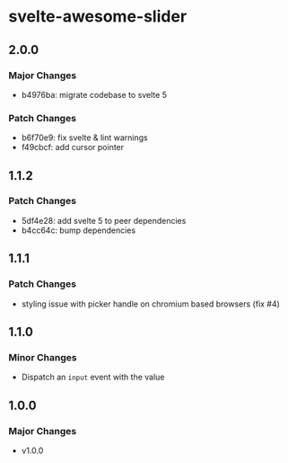 # svelte-awesome-slider

## 2.0.0

### Major Changes

- b4976ba: migrate codebase to svelte 5

### Patch Changes

- b6f70e9: fix svelte & lint warnings
- f49cbcf: add cursor pointer

## 1.1.2

### Patch Changes

- 5df4e28: add svelte 5 to peer dependencies
- b4cc64c: bump dependencies

## 1.1.1

### Patch Changes

- styling issue with picker handle on chromium based browsers (fix #4)

## 1.1.0

### Minor Changes

- Dispatch an `input` event with the value

## 1.0.0

### Major Changes

- v1.0.0
